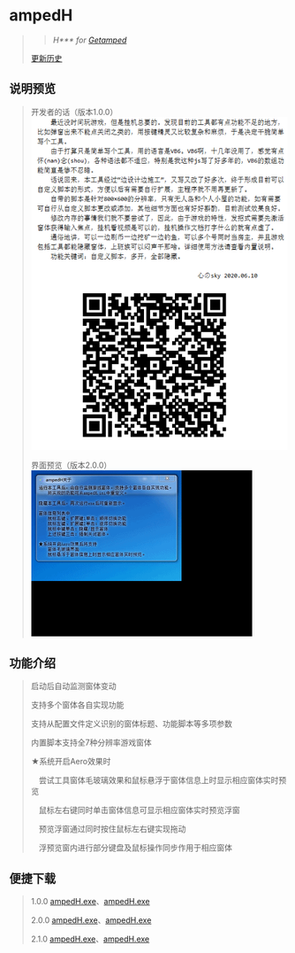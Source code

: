 # ampedH
>>*H\*\*\* for [Getamped](http://bfo.sdo.com/)*
>
>[更新历史](WHATSNEW.md)
## 说明预览
> 
> 开发者的话（版本1.0.0）
> ![开发者的话](ampedH_1.0.0/ampedH_readme.png "ampedH说明")
> 
> 界面预览（版本2.0.0）
> ![界面预览](ampedH_2.0.0/ampedH_preview.gif "ampedH预览")
> 
## 功能介绍
>
>启动后自动监测窗体变动
>
>支持多个窗体各自实现功能
>
>支持从配置文件定义识别的窗体标题、功能脚本等多项参数
>
>内置脚本支持全7种分辨率游戏窗体
>
>★系统开启Aero效果时
>
>　尝试工具窗体毛玻璃效果和鼠标悬浮于窗体信息上时显示相应窗体实时预览
>
>　鼠标左右键同时单击窗体信息可显示相应窗体实时预览浮窗
>
>　预览浮窗通过同时按住鼠标左右键实现拖动
>
>　浮预览窗内进行部分键盘及鼠标操作同步作用于相应窗体
>
## 便捷下载
>
> 1.0.0 [ampedH.exe](ampedH_1.0.0/ampedH.exe)、[ampedH.exe](ampedH_1.0.0/ampedH.ini)
>
> 2.0.0 [ampedH.exe](ampedH_2.0.0/ampedH.exe)、[ampedH.exe](ampedH_2.0.0/ampedH.ini)
>
> 2.1.0 [ampedH.exe](ampedH_2.1.0/ampedH.exe)、[ampedH.exe](ampedH_2.1.0/ampedH.ini)
>
